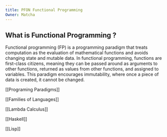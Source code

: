 ```yaml
---
title: PFON Functional Programming
Owner: Matcha
---
```

## What is Functional Programming ?
Functional programming (FP) is a programming paradigm that treats computation as the evaluation of mathematical functions and avoids changing state and mutable data. In functional programming, functions are first-class citizens, meaning they can be passed around as arguments to other functions, returned as values from other functions, and assigned to variables. This paradigm encourages immutability, where once a piece of data is created, it cannot be changed.
  
[[Programing Paradigms]]

[[Families of Languages]]

[[Lambda Calculus]]

[[Haskell]]

[[Lisp]]

